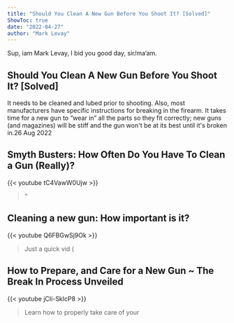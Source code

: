 ```yaml
---
title: "Should You Clean A New Gun Before You Shoot It? [Solved]"
ShowToc: true 
date: "2022-04-27"
author: "Mark Levay" 
---
```


Sup, iam Mark Levay, I bid you good day, sir/ma’am.
## Should You Clean A New Gun Before You Shoot It? [Solved]
It needs to be cleaned and lubed prior to shooting. Also, most manufacturers have specific instructions for breaking in the firearm. It takes time for a new gun to “wear in” all the parts so they fit correctly; new guns (and magazines) will be stiff and the gun won't be at its best until it's broken in.26 Aug 2022

## Smyth Busters: How Often Do You Have To Clean a Gun (Really)?
{{< youtube tC4VawW0Ujw >}}
>"

## Cleaning a new gun: How important is it?
{{< youtube Q6FBGwSj9Ok >}}
>Just a quick vid (

## How to Prepare, and Care for a New Gun ~ The Break In Process Unveiled
{{< youtube jCIi-SklcP8 >}}
>Learn how to properly take care of your 

